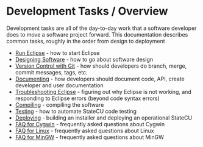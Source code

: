 # Development Tasks / Overview

Development tasks are all of the day-to-day work that a software developer does to move a software project forward.
This documentation describes common tasks, roughly in the order from design to deployment

* [Run Eclipse](run-eclipse) - how to start Eclipse
* [Designing Software](designing-software) - how to go about software design
* [Version Control with Git](versioning) - how should developers do branch, merge, commit messages, tags, etc.
* [Documenting](documenting) - how developers should document code, API, create developer and user documentation
* [Troubleshooting Eclipse](troubleshooting-eclipse) - figuring out why Eclipse is not working, and responding to Eclipse errors (beyond code syntax errors)
* [Compiling](compiling) - compiling the software
* [Testing](testing) - how to automate StateCU code testing
* [Deploying](deploying) - building an installer and deploying an operational StateCU
* [FAQ for Cygwin](faq-cygwin) - frequently asked questions about Cygwin
* [FAQ for Linux](faq-linux) - frequently asked questions about Linux
* [FAQ for MinGW](faq-mingw) - frequently asked questions about MinGW
